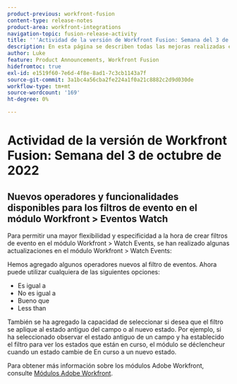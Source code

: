 ```yaml
---
product-previous: workfront-fusion
content-type: release-notes
product-area: workfront-integrations
navigation-topic: fusion-release-activity
title: '''Actividad de la versión de Workfront Fusion: Semana del 3 de octubre de 2022"'
description: En esta página se describen todas las mejoras realizadas en Adobe Workfront Fusion durante la semana del 3 de octubre de 2022.
author: Luke
feature: Product Announcements, Workfront Fusion
hidefromtoc: true
exl-id: e1519f60-7e6d-4f8e-8ad1-7c3cb1143a7f
source-git-commit: 3a1bc4a56cba2fe224a1f0a21c8882c2d9d030de
workflow-type: tm+mt
source-wordcount: '169'
ht-degree: 0%

---
```


# Actividad de la versión de Workfront Fusion: Semana del 3 de octubre de 2022

## Nuevos operadores y funcionalidades disponibles para los filtros de evento en el módulo Workfront > Eventos Watch

Para permitir una mayor flexibilidad y especificidad a la hora de crear filtros de evento en el módulo Workfront > Watch Events, se han realizado algunas actualizaciones en el módulo Workfront > Watch Events:

Hemos agregado algunos operadores nuevos al filtro de eventos. Ahora puede utilizar cualquiera de las siguientes opciones:

* Es igual a
* No es igual a
* Bueno que
* Less than

También se ha agregado la capacidad de seleccionar si desea que el filtro se aplique al estado antiguo del campo o al nuevo estado. Por ejemplo, si ha seleccionado observar el estado antiguo de un campo y ha establecido el filtro para ver los estados que están en curso, el módulo se déclencheur cuando un estado cambie de En curso a un nuevo estado.

Para obtener más información sobre los módulos Adobe Workfront, consulte [Módulos Adobe Workfront](/help/quicksilver/workfront-fusion/apps-and-their-modules/workfront-modules.md).
